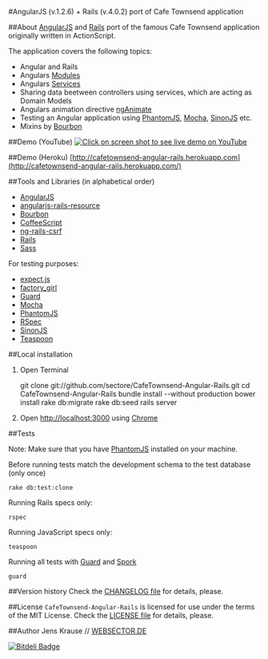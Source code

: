 #AngularJS (v.1.2.6) + Rails (v.4.0.2) port of Cafe Townsend application


##About
[AngularJS](http://http://angularjs.org/) and [Rails](http://rubyonrails.org/) port of the famous Cafe Townsend application originally written in ActionScript.

The application covers the following topics:

*  Angular and Rails
*  Angulars [Modules](http://docs.angularjs.org/guide/module)
*  Angulars [Services](http://docs.angularjs.org/guide/dev_guide.services)
*  Sharing data beetween controllers using services, which are acting as Domain Models
*  Angulars animation directive [ngAnimate](http://code.angularjs.org/1.1.4/docs/api/ng.directive:ngAnimate)
*  Testing an Angular application using [PhantomJS](http://phantomjs.org/), [Mocha](http://visionmedia.github.io/mocha/), [SinonJS](http://sinonjs.org/) etc.
*  Mixins by [Bourbon](http://bourbon.io)

##Demo (YouTube)
[![Click on screen shot to see live demo on YouTube](https://github.com/sectore/CafeTownsend-Angular-Rails/raw/master/wiki/cafetownsend-angular-rails-youtube.png "Login")](https://www.youtube.com/watch?v=PCFUKOiThJA)

##Demo (Heroku)
[http://cafetownsend-angular-rails.herokuapp.com](http://cafetownsend-angular-rails.herokuapp.com/)

##Tools and Libraries (in alphabetical order)

* [AngularJS](http://angularjs.org)
* [angularjs-rails-resource](https://github.com/tpodom/angularjs-rails-resource)
* [Bourbon](bourbon.io)
* [CoffeeScript](http://coffeescript.org/)
* [ng-rails-csrf](https://github.com/xrd/ng-rails-csrf)
* [Rails](http://rubyonrails.org/)
* [Sass](http://sass-lang.com/)

For testing purposes:

* [expect.js](https://github.com/LearnBoost/expect.js)
* [factory_girl](https://github.com/thoughtbot/factory_girl)
* [Guard](https://github.com/guard/guard)
* [Mocha](http://visionmedia.github.io/mocha/)
* [PhantomJS](http://phantomjs.org/)
* [RSpec](http://rspec.info/)
* [SinonJS](http://sinonjs.org/)
* [Teaspoon](https://github.com/modeset/teaspoon)

##Local installation
1) Open Terminal

	git clone git://github.com/sectore/CafeTownsend-Angular-Rails.git
	cd CafeTownsend-Angular-Rails
	bundle install --without production
	bower install
	rake db:migrate
	rake db:seed
	rails server

2) Open [http://localhost:3000](http://localhost:3000/) using [Chrome](https://www.google.com/chrome)

##Tests

Note: Make sure that you have [PhantomJS](http://phantomjs.org/) installed on your machine.

Before running tests match the development schema to the test database (only once)

    rake db:test:clone

Running Rails specs only:

    rspec


Running JavaScript specs only:

    teaspoon

Running all tests with [Guard](https://github.com/guard/guard) and [Spork](https://github.com/sporkrb/spork)

    guard


##Version history
Check the [CHANGELOG file](https://github.com/sectore/CafeTownsend-Angular-Rails/blob/master/CHANGELOG.md) for details, please.

##License
`CafeTownsend-Angular-Rails` is licensed for use under the terms of the MIT License. Check the [LICENSE file](https://github.com/sectore/CafeTownsend-Angular-Rails/blob/master/LICENSE.md) for details, please.

##Author
Jens Krause // [WEBSECTOR.DE](http://www.websector.de)

[![Bitdeli Badge](https://d2weczhvl823v0.cloudfront.net/sectore/cafetownsend-angular-rails/trend.png)](https://bitdeli.com/free "Bitdeli Badge")

